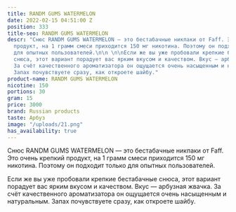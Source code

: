 ```yaml
---
title: RANDM GUMS WATERMELON
date: 2022-02-15 04:51:00 Z
position: 333
title-seo: RANDM GUMS WATERMELON
descr: "Снюс RANDM GUMS WATERMELON — это бестабачные никпаки от Faff. Это очень крепкий
  продукт, на 1 грамм смеси приходится 150 мг никотина. Поэтому он подходит только
  для опытных пользователей.\n\n \n\nЕсли же вы уже пробовали крепкие бестабачные
  снюса, этот вариант порадует вас ярким вкусом и качеством. Вкус — арбузная жвачка.
  За счёт качественного ароматизатора он ощущается очень насыщенным и натуральным.
  Запах почувствуете сразу, как откроете шайбу."
product-name: RANDM GUMS WATERMELON
nicotine: 150
portions: 30
gram: 15
price: 3000
brand: Russian products
taste: Арбуз
image: "/uploads/21.png"
has_availability: true
---
```


Снюс RANDM GUMS WATERMELON — это бестабачные никпаки от Faff. Это очень крепкий продукт, на 1 грамм смеси приходится 150 мг никотина. Поэтому он подходит только для опытных пользователей.

 

Если же вы уже пробовали крепкие бестабачные снюса, этот вариант порадует вас ярким вкусом и качеством. Вкус — арбузная жвачка. За счёт качественного ароматизатора он ощущается очень насыщенным и натуральным. Запах почувствуете сразу, как откроете шайбу.